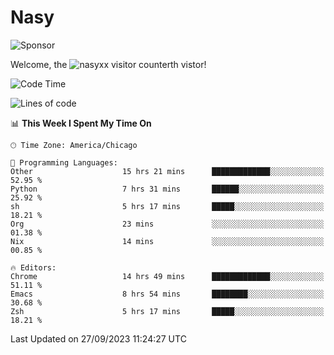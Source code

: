 # Nasy

<!--
<p align="center">
<img height="200" src="https://github-readme-stats.vercel.app/api?username=nasyxx&count_private=true&show_icons=true&theme=dracula&include_all_commits=true"/>
<img height="200" src="https://github-readme-stats.vercel.app/api/top-langs/?username=nasyxx&theme=dracula&hide=html,jupyter+notebook&count_private=true&show_icons=true"/>
</p>

  
----------------
-->

![Sponsor](https://img.shields.io/static/v1.svg?label=Sponsor&message=%E2%9D%A4&logo=GitHub&style=flat&color=pink)
 
Welcome, the ![nasyxx visitor counter](https://count.getloli.com/get/@nasyxx?theme=rule34)th vistor!
 
<!--START_SECTION:waka-->
![Code Time](http://img.shields.io/badge/Code%20Time-3%2C731%20hrs%201%20min-blue)

![Lines of code](https://img.shields.io/badge/From%20Hello%20World%20I%27ve%20Written-6.3%20million%20lines%20of%20code-blue)

📊 **This Week I Spent My Time On** 

```text
🕑︎ Time Zone: America/Chicago

💬 Programming Languages: 
Other                    15 hrs 21 mins      █████████████░░░░░░░░░░░░   52.95 % 
Python                   7 hrs 31 mins       ██████░░░░░░░░░░░░░░░░░░░   25.92 % 
sh                       5 hrs 17 mins       █████░░░░░░░░░░░░░░░░░░░░   18.21 % 
Org                      23 mins             ░░░░░░░░░░░░░░░░░░░░░░░░░   01.38 % 
Nix                      14 mins             ░░░░░░░░░░░░░░░░░░░░░░░░░   00.85 % 

🔥 Editors: 
Chrome                   14 hrs 49 mins      █████████████░░░░░░░░░░░░   51.11 % 
Emacs                    8 hrs 54 mins       ████████░░░░░░░░░░░░░░░░░   30.68 % 
Zsh                      5 hrs 17 mins       █████░░░░░░░░░░░░░░░░░░░░   18.21 % 
```


 Last Updated on 27/09/2023 11:24:27 UTC
<!--END_SECTION:waka-->

<!-- ![visitors](https://visitor-badge.laobi.icu/badge?page_id=nasyxx.nasyxx) -->
